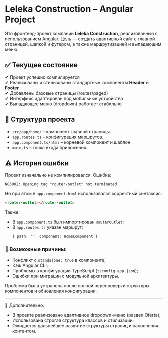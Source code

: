 



# Leleka Construction – Angular Project

Это фронтенд-проект компании **Leleka Construction**, реализованный с использованием Angular. Цель — создать адаптивный сайт с главной страницей, шапкой и футером, а также маршрутизацией и выпадающим меню.

## ✅ Текущее состояние

✔ Проект успешно компилируется  
✔ Реализованы и стилизованы стандартные компоненты **Header** и **Footer**  
✔ Добавлены базовые страницы (routes/paged)  
✔ Интерфейс адаптирован под мобильные устройства  
✔ Выпадающее меню (dropdown) работает стабильно

## 📁 Структура проекта

- `src/app/home/` – компонент главной страницы.
- `app.routes.ts` – конфигурация маршрутов.
- `app.component.ts/html` – корневой компонент и шаблон.
- `main.ts` – точка входа приложения.

## ⚠️ История ошибки

Проект изначально не компилировался. Ошибка:

```
NG5002: Opening tag "router-outlet" not terminated
```

Но при этом в `app.component.html` использовался корректный синтаксис:

```html
<router-outlet></router-outlet>
```

Также:
- В `app.component.ts` был импортирован `RouterOutlet`;
- В `app.routes.ts` указан маршрут:
  ```ts
  { path: '', component: HomeComponent }
  ```

### 💭 Возможные причины:

- Конфликт с `standalone: true` в компоненте;
- Кэш Angular CLI;
- Проблемы в конфигурации TypeScript (`tsconfig.app.json`);
- Ошибки при миграции с модульной архитектуры.

Проблема была устранена после полной перепроверки структуры компонентов и обновления конфигурации.

---

📌 Дополнительно:
- В проекте реализовано адаптивное dropdown-меню (раздел Oferta);
- Использована строгая структура классов и стилизации;
- Ожидается дальнейшее развитие структуры страниц и наполнения контентом.

